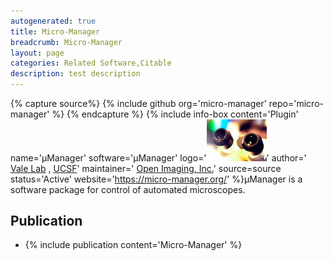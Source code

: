```yaml
---
autogenerated: true
title: Micro-Manager
breadcrumb: Micro-Manager
layout: page
categories: Related Software,Citable
description: test description
---
```



{% capture source%}
{% include github org='micro-manager' repo='micro-manager' %}
{% endcapture %}
{% include info-box content='Plugin' name='μManager' software='μManager' logo='<img src="/media/Mm-icon.jpg" width="96"/>' author=' [Vale Lab](http://valelab.ucsf.edu/) , [UCSF](http://www.ucsf.edu/)' maintainer=' [Open Imaging, Inc.](https://open-imaging.com/)' source=source status='Active' website='https://micro-manager.org/' %}μManager is a software package for control of automated microscopes.

Publication
-----------

-   {% include publication content='Micro-Manager' %}

 
